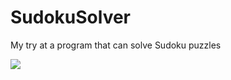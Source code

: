 # SudokuSolver

My try at a program that can solve Sudoku puzzles


![](https://user-images.githubusercontent.com/10222413/27705927-3f7805fc-5d2d-11e7-8ce2-db729a6b46f2.png)
